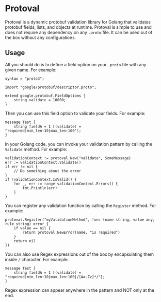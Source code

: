 # Protoval 
Protoval is a dynamic protobuf validation library for Golang that validates protobuf fields, lists, and objects at runtime. Protoval is simple to use and does not require any dependency on any `.proto` file. It can be used out of the box without any configurations. 

## Usage 
All you should do is to define a field option on your `.proto` file with any given name. For example: 

    syntax = "proto3";

    import "google/protobuf/descriptor.proto";

    extend google.protobuf.FieldOptions {
        string validate = 10000;
    }

Then you can use this field option to validate your fields. For example: 

    message Test {
        string fieldA = 1 [(validate) = "required|min_len:10|max_len:100"];
    }

In your Golang code, you can invoke your validation pattern by calling the `Validate` method. For example: 

    validationContext := protoval.New("validate", SomeMessage)
    err := validationContext.Validate()
    if err != nil {
        // Do something about the error
    }
    if !validationContext.IsValid() {
        for _, err := range validationContext.Errors() {
            fmt.Println(err)
        }
    }

You can register any validation function by calling the `Register` method. For example: 

    protoval.Register("myValidationMethod", func (name string, value any, rule string) error {
        if value == nil {
            return protoval.NewError(name, "is required")
        }
        return nil
    })

You can also use Regex expressions out of the box by encapsulating them inside `/` character. For example: 

    message Test {
        string fieldA = 1 [(validate) = "required|min_len:10|max_len:100|/[Aa-Zz]*/"];
    }

Regex expression can appear anywhere in the pattern and NOT only at the end. 